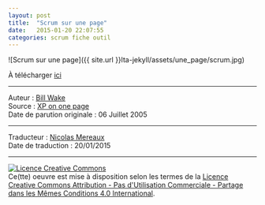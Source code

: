 ```yaml
---
layout: post
title:  "Scrum sur une page"
date:   2015-01-20 22:07:55
categories: scrum fiche outil
---
```


![Scrum sur une page]({{ site.url }}lta-jekyll/assets/une_page/scrum.jpg)

À télécharger [ici](https://dl.dropboxusercontent.com/u/50968566/sur_une_page/Scrum_sur_une_page.pdf)  

---
Auteur : [Bill Wake](http://xp123.com/about/)  
Source : [XP on one page](http://xp123.com/articles/xp-on-one-page/)  
Date de parution originale : 06 Juillet 2005  

---
Traducteur : [Nicolas Mereaux](http://www.les-traducteurs-agiles.org/traducteurs.html)  
Date de traduction : 20/01/2015  

---

<a rel="license" href="http://creativecommons.org/licenses/by-nc-sa/4.0/"><img alt="Licence Creative Commons" style="border-width:0" src="http://i.creativecommons.org/l/by-nc-sa/4.0/88x31.png" /></a><br />Ce(tte) oeuvre est mise à disposition selon les termes de la <a rel="license" href="http://creativecommons.org/licenses/by-nc-sa/4.0/">Licence Creative Commons Attribution - Pas d'Utilisation Commerciale - Partage dans les Mêmes Conditions 4.0 International</a>.

